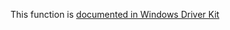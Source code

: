 This function is [documented in Windows Driver Kit](https://learn.microsoft.com/en-us/windows-hardware/drivers/ddi/ntddk/nf-ntddk-rtlrunoncecomplete)
